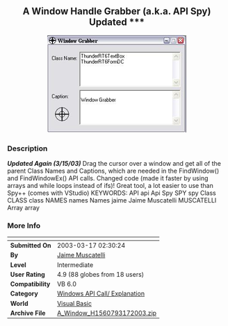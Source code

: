 ﻿<div align="center">

## A Window Handle Grabber \(a\.k\.a\. API Spy\) Updated \*\*\*

<img src="PIC200212302042438910.JPG">
</div>

### Description

***Updated Again (3/15/03)*** Drag the cursor over a window and get all of the parent Class Names and Captions, which are needed in the FindWindow() and FindWindowEx() API calls. Changed code (made it faster by using arrays and while loops instead of ifs)! Great tool, a lot easier to use than Spy++ (comes with VStudio) KEYWORDS: API api Api Spy SPY spy Class CLASS class NAMES names Names jaime Jaime Muscatelli MUSCATELLI Array array
 
### More Info
 


<span>             |<span>
---                |---
**Submitted On**   |2003-03-17 02:30:24
**By**             |[Jaime Muscatelli](https://github.com/Planet-Source-Code/PSCIndex/blob/master/ByAuthor/jaime-muscatelli.md)
**Level**          |Intermediate
**User Rating**    |4.9 (88 globes from 18 users)
**Compatibility**  |VB 6\.0
**Category**       |[Windows API Call/ Explanation](https://github.com/Planet-Source-Code/PSCIndex/blob/master/ByCategory/windows-api-call-explanation__1-39.md)
**World**          |[Visual Basic](https://github.com/Planet-Source-Code/PSCIndex/blob/master/ByWorld/visual-basic.md)
**Archive File**   |[A\_Window\_H1560793172003\.zip](https://github.com/Planet-Source-Code/jaime-muscatelli-a-window-handle-grabber-a-k-a-api-spy-updated__1-42017/archive/master.zip)








